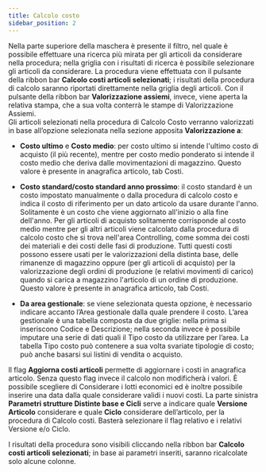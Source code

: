 ```yaml
---
title: Calcolo costo
sidebar_position: 2
---
```


Nella parte superiore della maschera è presente il filtro, nel quale è possibile effettuare una ricerca più mirata per gli articoli da considerare nella procedura; nella griglia con i risultati di ricerca è possibile selezionare gli articoli da considerare. La procedura viene effettuata con il pulsante della ribbon bar **Calcolo costi articoli selezionati**; i risultati della procedura di calcolo saranno riportati direttamente nella griglia degli articoli. Con il pulsante della ribbon bar **Valorizzazione assiemi**, invece, viene aperta la relativa stampa, che a sua volta conterrà le stampe di Valorizzazione Assiemi.          
Gli articoli selezionati nella procedura di Calcolo Costo verranno valorizzati in base all’opzione selezionata nella sezione apposita **Valorizzazione a**:

-	**Costo ultimo** e **Costo medio**: per costo ultimo si intende l'ultimo costo di acquisto (il più recente), mentre per costo medio ponderato si intende il costo medio che deriva dalle movimentazioni di magazzino. Questo valore è presente in anagrafica articolo, tab Costi.

-	**Costo standard/costo standard anno prossimo**: il costo standard è un costo impostato manualmente o dalla procedura di calcolo costo e indica il costo di riferimento per un dato articolo da usare durante l'anno. Solitamente è un costo che viene aggiornato all'inizio o alla fine dell'anno. Per gli articoli di acquisto solitamente corrisponde al costo medio mentre per gli altri articoli viene calcolato dalla procedura di calcolo costo che si trova nell'area Controlling, come somma dei costi dei materiali e dei costi delle fasi di produzione. Tutti questi costi possono essere usati per le valorizzazioni della distinta base, delle rimanenze di magazzino oppure (per gli articoli di acquisto) per la valorizzazione degli ordini di produzione (e relativi movimenti di carico) quando si carica a magazzino l'articolo di un ordine di produzione. Questo valore è presente in anagrafica articolo, tab Costi.

-	**Da area gestionale**: se viene selezionata questa opzione, è necessario indicare accanto l’Area gestionale dalla quale prendere il costo. L’area gestionale è una tabella composta da due griglie: nella prima si inseriscono Codice e Descrizione; nella seconda invece è possibile imputare una serie di dati quali il Tipo costo da utilizzare per l’area. La tabella Tipo costo può contenere a sua volta svariate tipologie di costo; può anche basarsi sui listini di vendita o acquisto. 

Il flag **Aggiorna costi articoli** permette di aggiornare i costi in anagrafica articolo. Senza questo flag invece il calcolo non modificherà i valori. È possibile scegliere di Considerare i lotti economici ed è inoltre possibile inserire una data dalla quale considerare validi i nuovi costi.
La parte sinistra **Parametri strutture Distinte base e Cicli** serve a indicare quale **Versione Articolo** considerare e quale **Ciclo** considerare dell’articolo, per la procedura di Calcolo costi. Basterà selezionare il flag relativo e i relativi Versione e/o Ciclo. 

I risultati della procedura sono visibili cliccando nella ribbon bar **Calcolo costi articoli selezionati**; in base ai parametri inseriti, saranno ricalcolate solo alcune colonne.
